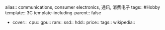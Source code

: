 alias:: communications, consumer electronics, 通讯, 消费电子
tags:: #Hobby
template:: 3C
template-including-parent:: false
  - cover:: ![]()
    cpu:: 
    gpu:: 
    ram:: 
    ssd:: 
    hdd:: 
    price:: 
    tags:: 
    wikipedia::